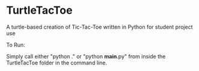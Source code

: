 # TurtleTacToe
A turtle-based creation of Tic-Tac-Toe written in Python for student project use

To Run:

Simply call either "python ." or "python __main__.py" from inside the TurtleTacToe folder in the command line.